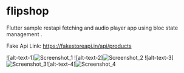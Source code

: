 # flipshop

Flutter sample restapi fetching and audio player app using bloc state management .

Fake Api Link: https://fakestoreapi.in/api/products


![alt-text-1]![Screenshot_1](https://github.com/user-attachments/assets/595299a0-424b-436f-98d4-786f5934cbab) ![alt-text-2]![Screenshot_2](https://github.com/user-attachments/assets/3a5ea4c7-b7c0-4ed6-a77b-e9c89d7b10d4) ![alt-text-3]![Screenshot_3](https://github.com/user-attachments/assets/ef0a66e2-e5b7-40d7-8e44-0f4d2f64f8e1)![alt-text-4]![Screenshot_4](https://github.com/user-attachments/assets/e1824df6-bd23-4a70-bee5-58b2f2dbf4b3)
